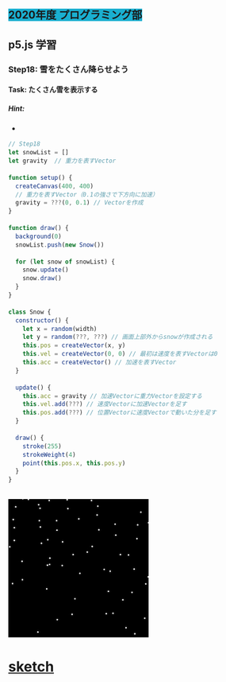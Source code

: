 ## <span style="background: #1aafd0">2020年度 プログラミング部</span>

## p5.js 学習

### Step18: 雪をたくさん降らせよう



#### Task: たくさん雪を表示する

##### Hint: 
* 

```js
// Step18
let snowList = []
let gravity  // 重力を表すVector

function setup() {
  createCanvas(400, 400)
  // 重力を表すVector（0.1の強さで下方向に加速）
  gravity = ???(0, 0.1) // Vectorを作成
}

function draw() {
  background(0)
  snowList.push(new Snow())

  for (let snow of snowList) {
    snow.update()
    snow.draw()
  }
}

class Snow {
  constructor() {
    let x = random(width)
    let y = random(???, ???) // 画面上部外からsnowが作成される
    this.pos = createVector(x, y)
    this.vel = createVector(0, 0) // 最初は速度を表すVectorは0
    this.acc = createVector() // 加速を表すVector
  }

  update() {
    this.acc = gravity // 加速Vectorに重力Vectorを設定する
    this.vel.add(???) // 速度Vectorに加速Vectorを足す
    this.pos.add(???) // 位置Vectorに速度Vectorで動いた分を足す
  }

  draw() {
    stroke(255)
    strokeWeight(4)
    point(this.pos.x, this.pos.y)
  }
}



```

![step13](pics/task18.png)

# [sketch](https://editor.p5js.org/sf_/present/HDnVcAZac)





